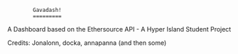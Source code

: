             Gavadash!
            =========

  A Dashboard based on the Ethersource API
      - A Hyper Island Student Project


Credits: Jonalonn, docka, annapanna (and then some)
